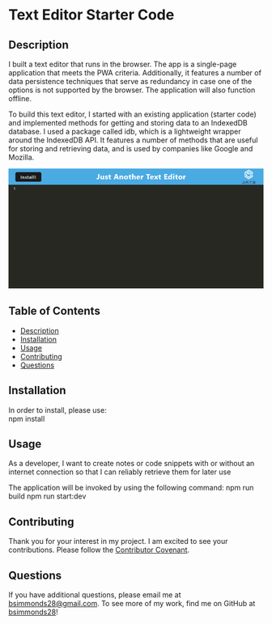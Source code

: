# Text Editor Starter Code

## Description
I built a text editor that runs in the browser. The app is a single-page application that meets the PWA criteria. Additionally, it features a number of data persistence techniques that serve as redundancy in case one of the options is not supported by the browser. The application will also function offline.

To build this text editor, I started with an existing application (starter code) and implemented methods for getting and storing data to an IndexedDB database. I used a package called idb, which is a lightweight wrapper around the IndexedDB API. It features a number of methods that are useful for storing and retrieving data, and is used by companies like Google and Mozilla.

[![Picture of the application](./client/src/images/demo-pic.png)](https://glacial-spire-74845.herokuapp.com/)

## Table of Contents
- [Description](#description)
- [Installation](#installation)
- [Usage](#usage)
- [Contributing](#contributing)
- [Questions](#questions)

## Installation
In order to install, please use:  
npm install

## Usage
As a developer, I want to create notes or code snippets with or without an internet connection so that I can reliably retrieve them for later use

The application will be invoked by using the following command: 
npm run build
npm run start:dev

## Contributing
Thank you for your interest in my project. I am excited to see your contributions. Please follow the [Contributor Covenant](https://www.contributor-covenant.org/).

## Questions
If you have additional questions, please email me at bsimmonds28@gmail.com.
To see more of my work, find me on GitHub at [bsimmonds28](https://github.com/bsimmonds28)!

